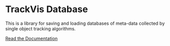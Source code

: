 # TrackVis Database

This is a library for saving and loading databases of meta-data collected by single object tracking algorithms.

[Read the Documentation](docs/index.md)

